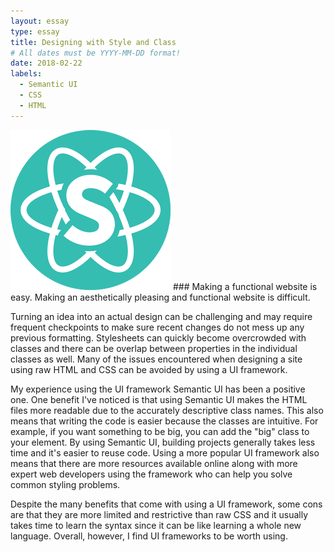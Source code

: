 ```yaml
---
layout: essay
type: essay
title: Designing with Style and Class
# All dates must be YYYY-MM-DD format!
date: 2018-02-22
labels:
  - Semantic UI
  - CSS
  - HTML
---
```

<img class="ui medium left floated rounded image" src="../images/semantic_ui.png">
### Making a functional website is easy.  Making an aesthetically pleasing and functional website is difficult. 

 Turning an idea into an actual design can be challenging and may require frequent checkpoints to make sure recent changes do not mess up any previous formatting.  Stylesheets can quickly become overcrowded with classes and there can be overlap between properties in the individual classes as well.  Many of the issues encountered when designing a site using raw HTML and CSS can be avoided by using a UI framework.  
 
My experience using the UI framework Semantic UI has been a positive one.  One benefit I've noticed is that using Semantic UI makes the HTML files more readable due to the accurately descriptive class names.  This also means that writing the code is easier because the classes are intuitive.  For example, if you want something to be big, you can add the "big" class to your element.  By using Semantic UI, building projects generally takes less time and it's easier to reuse code.  Using a more popular UI framework also means that there are more resources available online along with more expert web developers using the framework who can help you solve common styling problems.  

Despite the many benefits that come with using a UI framework, some cons are that they are more limited and restrictive than raw CSS and it usually takes time to learn the syntax since it can be like learning a whole new language.  Overall, however, I find UI frameworks to be worth using.  

